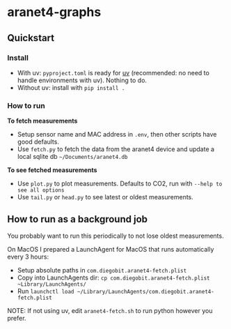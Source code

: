 # aranet4-graphs

## Quickstart

### Install

- With uv: `pyproject.toml` is ready for [uv](https://docs.astral.sh/uv/) (recommended: no need to handle environments with uv). Nothing to do.
- Without uv: install with `pip install .`

### How to run

**To fetch measurements**

- Setup sensor name and MAC address in `.env`, then other scripts have good defaults.
- Use `fetch.py` to fetch the data from the aranet4 device and update a local sqlite db `~/Documents/aranet4.db`

**To see fetched measurements**

- Use `plot.py` to plot measurements. Defaults to CO2, run with `--help to see all options`
- Use `tail.py` or `head.py` to see latest or oldest measurements.

## How to run as a background job

You probably want to run this periodically to not lose oldest measurements.

On MacOS I prepared a LaunchAgent for MacOS that runs automatically every 3 hours:
- Setup absolute paths in `com.diegobit.aranet4-fetch.plist`
- Copy into LaunchAgents dir: `cp com.diegobit.aranet4-fetch.plist ~Library/LaunchAgents/`
- Run `launchctl load ~/Library/LaunchAgents/com.diegobit.aranet4-fetch.plist`

NOTE: If not using uv, edit `aranet4-fetch.sh` to run python however you prefer.

